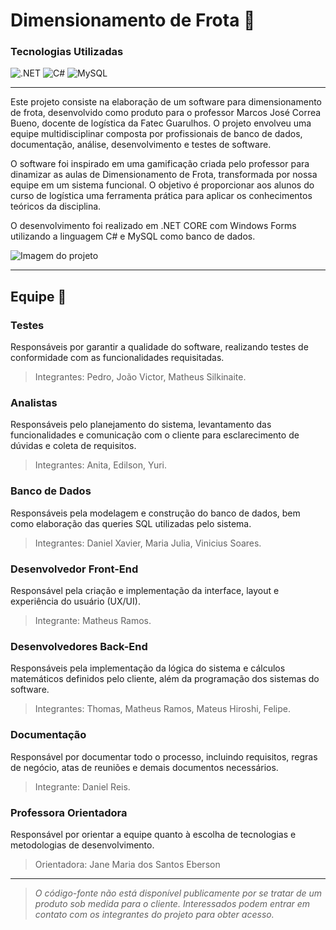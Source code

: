 # Dimensionamento de Frota 🚛

### Tecnologias Utilizadas

![.NET](https://img.shields.io/badge/.NET-5C2D91?style=for-the-badge\&logo=.net\&logoColor=white)
![C#](https://img.shields.io/badge/c%23-%23239120.svg?style=for-the-badge\&logo=csharp\&logoColor=white)
![MySQL](https://img.shields.io/badge/mysql-4479A1.svg?style=for-the-badge\&logo=mysql\&logoColor=white)

---

Este projeto consiste na elaboração de um software para dimensionamento de frota, desenvolvido como produto para o professor Marcos José Correa Bueno, docente de logística da Fatec Guarulhos. O projeto envolveu uma equipe multidisciplinar composta por profissionais de banco de dados, documentação, análise, desenvolvimento e testes de software.

O software foi inspirado em uma gamificação criada pelo professor para dinamizar as aulas de Dimensionamento de Frota, transformada por nossa equipe em um sistema funcional. O objetivo é proporcionar aos alunos do curso de logística uma ferramenta prática para aplicar os conhecimentos teóricos da disciplina.

O desenvolvimento foi realizado em .NET CORE com Windows Forms utilizando a linguagem C# e MySQL como banco de dados.

![Imagem do projeto](https://github.com/user-attachments/assets/f4d5ac65-d530-4ff3-bad1-a90b27bfa6d5)

---

## Equipe 👥

### Testes

Responsáveis por garantir a qualidade do software, realizando testes de conformidade com as funcionalidades requisitadas.

> Integrantes: Pedro, João Victor, Matheus Silkinaite.

### Analistas

Responsáveis pelo planejamento do sistema, levantamento das funcionalidades e comunicação com o cliente para esclarecimento de dúvidas e coleta de requisitos.

> Integrantes: Anita, Edilson, Yuri.

### Banco de Dados

Responsáveis pela modelagem e construção do banco de dados, bem como elaboração das queries SQL utilizadas pelo sistema.

> Integrantes: Daniel Xavier, Maria Julia, Vinicius Soares.

### Desenvolvedor Front-End

Responsável pela criação e implementação da interface, layout e experiência do usuário (UX/UI).

> Integrante: Matheus Ramos.

### Desenvolvedores Back-End

Responsáveis pela implementação da lógica do sistema e cálculos matemáticos definidos pelo cliente, além da programação dos sistemas do software.

> Integrantes: Thomas, Matheus Ramos, Mateus Hiroshi, Felipe.

### Documentação

Responsável por documentar todo o processo, incluindo requisitos, regras de negócio, atas de reuniões e demais documentos necessários.

> Integrante: Daniel Reis.

### Professora Orientadora

Responsável por orientar a equipe quanto à escolha de tecnologias e metodologias de desenvolvimento.

> Orientadora: Jane Maria dos Santos Eberson

---

> *O código-fonte não está disponível publicamente por se tratar de um produto sob medida para o cliente. Interessados podem entrar em contato com os integrantes do projeto para obter acesso.*

